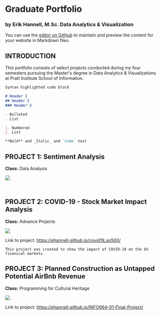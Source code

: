 # Graduate Portfolio
### by Erik Hannell, M.Sc. Data Analytics & Visualization

You can use the [editor on GitHub](https://github.com/ehannell/dav_portfolio/edit/gh-pages/index.md) to maintain and preview the content for your website in Markdown files.

## INTRODUCTION

This portfolio consists of select projects conducted during my four semesters pursuing the Master's degree in Data Analytics & Visualizations at Pratt Institute School of Information.   

```markdown
Syntax highlighted code block

# Header 1
## Header 2
### Header 3

- Bulleted
- List

1. Numbered
2. List

**Bold** and _Italic_ and `Code` text

```

## PROJECT 1: Sentiment Analysis
**Class:** Data Analysis


![](https://i.ibb.co/rHtb7fz/data-analysis.jpg)

```


```


## PROJECT 2: COVID-19 - Stock Market Impact Analysis
**Class:** Advance Projects

![](https://i.ibb.co/4NZXwVK/Data-Analysis-Project2-img.jpg)

Link to project: https://ehannell.github.io/covid19_sp500/


```
This project was created to show the impact of COVID-19 on the US finanical markets.

```

## PROJECT 3: Planned Construction as Untapped Potential AirBnb Revenue
**Class:** Programming for Cultural Heritage


![](https://i.ibb.co/G7pDRHc/Programming-Project.jpg)

Link to project: https://ehannell.github.io/INFO664-01-Final-Project/
```


```

